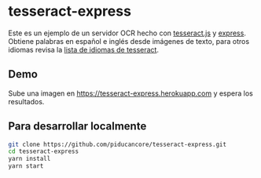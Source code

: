 # tesseract-express

Este es un ejemplo de un servidor OCR hecho con [tesseract.js](https://github.com/naptha/tesseract.js) y [express](https://github.com/expressjs/express).<br>Obtiene palabras en español e inglés desde imágenes de texto, para otros idiomas revisa la [lista de idiomas de tesseract](https://github.com/naptha/tesseract.js/blob/master/docs/tesseract_lang_list.md).

## Demo

Sube una imagen en https://tesseract-express.herokuapp.com y espera los resultados.

## Para desarrollar localmente

```sh
git clone https://github.com/piducancore/tesseract-express.git
cd tesseract-express
yarn install
yarn start
```

